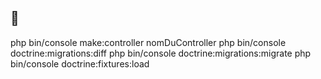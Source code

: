 ## 🦕

php bin/console make:controller nomDuController
php bin/console doctrine:migrations:diff
php bin/console doctrine:migrations:migrate
php bin/console doctrine:fixtures:load